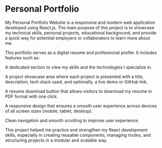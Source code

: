 
# Personal Portfolio

My Personal Portfolio Website is a responsive and modern web application developed using React.js. The main purpose of this project is to showcase my technical skills, personal projects, educational background, and provide a quick way for potential employers or collaborators to learn more about me.

This portfolio serves as a digital resume and professional profile. It includes features such as:

A dedicated section to view my skills and the technologies I specialize in.

A project showcase area where each project is presented with a title, description, tech stack used, and optionally, a live demo or GitHub link.

A resume download button that allows visitors to download my resume in PDF format with one click.

A responsive design that ensures a smooth user experience across devices of all screen sizes (mobile, tablet, desktop).

Clean navigation and smooth scrolling to improve user experience.

This project helped me practice and strengthen my React development skills, especially in creating reusable components, managing routes, and structuring projects in a modular and scalable way.

